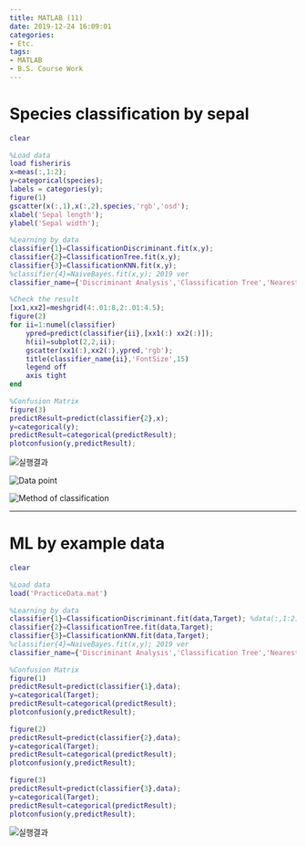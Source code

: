 ```yaml
---
title: MATLAB (11)
date: 2019-12-24 16:09:01
categories:
- Etc.
tags:
- MATLAB
- B.S. Course Work
---
```

# Species classification by sepal

~~~Matlab
clear
 
%Load data
load fisheriris
x=meas(:,1:2);
y=categorical(species);
labels = categories(y);
figure(1)
gscatter(x(:,1),x(:,2),species,'rgb','osd');
xlabel('Sepal length');
ylabel('Sepal width');
 
%Learning by data
classifier{1}=ClassificationDiscriminant.fit(x,y);
classifier{2}=ClassificationTree.fit(x,y);
classifier{3}=ClassificationKNN.fit(x,y);
%classifier{4}=NaiveBayes.fit(x,y); 2019 ver
classifier_name={'Discriminant Analysis','Classification Tree','Nearest Neighbor'}; %'Naive Bayes'
 
%Check the result
[xx1,xx2]=meshgrid(4:.01:8,2:.01:4.5);
figure(2)
for ii=1:numel(classifier)
    ypred=predict(classifier{ii},[xx1(:) xx2(:)]);
    h(ii)=subplot(2,2,ii);
    gscatter(xx1(:),xx2(:),ypred,'rgb');
    title(classifier_name{ii},'FontSize',15)
    legend off
    axis tight
end
 
%Confusion Matrix
figure(3)
predictResult=predict(classifier{2},x);
y=categorical(y);
predictResult=categorical(predictResult);
plotconfusion(y,predictResult);
~~~
<!-- more -->

![실행결과](/images/matlab-11/71402682-ddf16980-2670-11ea-974c-1966f6959e6a.png)

![Data point](/images/matlab-11/71402920-80a9e800-2671-11ea-8bf2-df4e8df4c00c.png)

![Method of classification](/images/matlab-11/71402926-83a4d880-2671-11ea-8a2f-117587bc4fc4.png)
***
# ML by example data

~~~Matlab
clear
 
%Load data
load('PracticeData.mat')
 
%Learning by data
classifier{1}=ClassificationDiscriminant.fit(data,Target); %data(:,1:2)로 어떤 데이터 쓸지 결정 가능
classifier{2}=ClassificationTree.fit(data,Target);
classifier{3}=ClassificationKNN.fit(data,Target);
%classifier{4}=NaiveBayes.fit(x,y); 2019 ver
classifier_name={'Discriminant Analysis','Classification Tree','Nearest Neighbor'}; %'Naive Bayes'
 
%Confusion Matrix
figure(1)
predictResult=predict(classifier{1},data);
y=categorical(Target);
predictResult=categorical(predictResult);
plotconfusion(y,predictResult);
 
figure(2)
predictResult=predict(classifier{2},data);
y=categorical(Target);
predictResult=categorical(predictResult);
plotconfusion(y,predictResult);
 
figure(3)
predictResult=predict(classifier{3},data);
y=categorical(Target);
predictResult=categorical(predictResult);
plotconfusion(y,predictResult);
~~~

![실행결과](/images/matlab-11/71402866-58ba8480-2671-11ea-9fb1-c53c8c9df8e0.png)